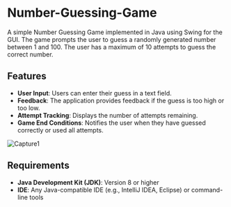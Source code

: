 # Number-Guessing-Game

A simple Number Guessing Game implemented in Java using Swing for the GUI. The game prompts the user to guess a randomly generated number between 1 and 100. The user has a maximum of 10 attempts to guess the correct number.

## Features

- **User Input**: Users can enter their guess in a text field.
- **Feedback**: The application provides feedback if the guess is too high or too low.
- **Attempt Tracking**: Displays the number of attempts remaining.
- **Game End Conditions**: Notifies the user when they have guessed correctly or used all attempts.

![Capture1](https://github.com/user-attachments/assets/516e81a1-9812-460c-916d-8c4eb801a448)


## Requirements

- **Java Development Kit (JDK)**: Version 8 or higher
- **IDE**: Any Java-compatible IDE (e.g., IntelliJ IDEA, Eclipse) or command-line tools
